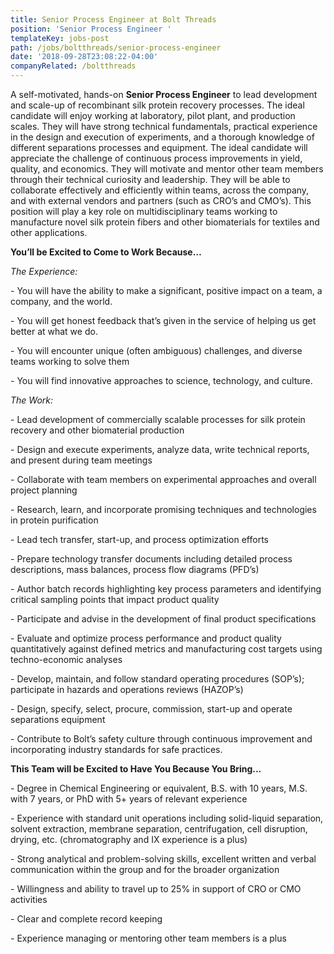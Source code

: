 ```yaml
---
title: Senior Process Engineer at Bolt Threads
position: 'Senior Process Engineer '
templateKey: jobs-post
path: /jobs/boltthreads/senior-process-engineer
date: '2018-09-28T23:08:22-04:00'
companyRelated: /boltthreads
---
```

A self-motivated, hands-on **Senior Process Engineer** to lead development and scale-up of recombinant silk protein recovery processes. The ideal candidate will enjoy working at laboratory, pilot plant, and production scales. They will have strong technical fundamentals, practical experience in the design and execution of experiments, and a thorough knowledge of different separations processes and equipment. The ideal candidate will appreciate the challenge of continuous process improvements in yield, quality, and economics. They will motivate and mentor other team members through their technical curiosity and leadership. They will be able to collaborate effectively and efficiently within teams, across the company, and with external vendors and partners (such as CRO’s and CMO’s). This position will play a key role on multidisciplinary teams working to manufacture novel silk protein fibers and other biomaterials for textiles and other applications.

**You’ll be Excited to Come to Work Because…**

_The Experience:_

\- You will have the ability to make a significant, positive impact on a team, a company, and the world.

\- You will get honest feedback that’s given in the service of helping us get better at what we do.

\- You will encounter unique (often ambiguous) challenges, and diverse teams working to solve them

\- You will find innovative approaches to science, technology, and culture.



_The Work:_

\- Lead development of commercially scalable processes for silk protein recovery and other biomaterial production

\- Design and execute experiments, analyze data, write technical reports, and present during team meetings

\- Collaborate with team members on experimental approaches and overall project planning

\- Research, learn, and incorporate promising techniques and technologies in protein purification

\- Lead tech transfer, start-up, and process optimization efforts

\- Prepare technology transfer documents including detailed process descriptions, mass balances, process flow diagrams (PFD’s)

\- Author batch records highlighting key process parameters and identifying critical sampling points that impact product quality

\- Participate and advise in the development of final product specifications

\- Evaluate and optimize process performance and product quality quantitatively against defined metrics and manufacturing cost targets using techno-economic analyses

\- Develop, maintain, and follow standard operating procedures (SOP’s); participate in hazards and operations reviews (HAZOP’s)

\- Design, specify, select, procure, commission, start-up and operate separations equipment

\- Contribute to Bolt’s safety culture through continuous improvement and incorporating industry standards for safe practices.



**This Team will be Excited to Have You Because You Bring...**

\- Degree in Chemical Engineering or equivalent, B.S. with 10 years, M.S. with 7 years, or PhD with 5+ years of relevant experience

\- Experience with standard unit operations including solid-liquid separation, solvent extraction, membrane separation, centrifugation, cell disruption, drying, etc. (chromatography and IX experience is a plus)

\- Strong analytical and problem-solving skills, excellent written and verbal communication within the group and for the broader organization

\- Willingness and ability to travel up to 25% in support of CRO or CMO activities

\- Clear and complete record keeping

\- Experience managing or mentoring other team members is a plus
